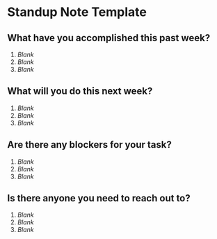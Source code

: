 # Standup Note Template

## What have you accomplished this past week?
1. *Blank*
2. *Blank*
3. *Blank*
## What will you do this next week?
1. *Blank*
2. *Blank*
3. *Blank*
## Are there any blockers for your task?
1. *Blank*
2. *Blank*
3. *Blank*
## Is there anyone you need to reach out to?
1. *Blank*
2. *Blank*
3. *Blank*